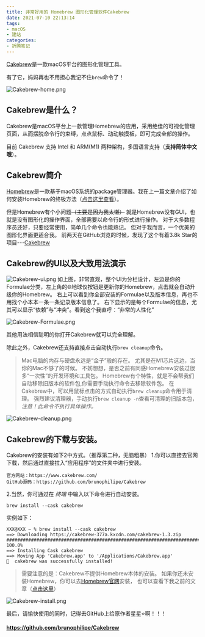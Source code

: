 ```yaml
---
title: 非常好用的 Homebrew 图形化管理软件Cakebrew
date: 2021-07-10 22:13:14
tags:
- macOS
- 建站
categories:
- 折腾笔记
---
```


[Cakebrew](https://www.cakebrew.com/)是一款macOS平台的图形化管理工具。

有了它，妈妈再也不用担心我记不住`brew`命令了！

![Cakebrew-home.png](https://i.loli.net/2021/07/10/nFqP8mVHb1M2kxD.png)

<!--more-->

## Cakebrew是什么？

Cakebrew是macOS平台上一款管理Homebrew的应用，采用绝佳的可视化管理页面，从而摆脱命令行的束缚，点点鼠标、动动触摸板，即可完成全部的操作。

目前 Cakebrew 支持 Intel 和 ARM(M1) 两种架构，多国语言支持（**支持简体中文哦**）。

## Cakebrew简介
[Homebrew](https://brew.sh/)是一款基于macOS系统的package管理器。我在上一篇文章介绍了如何安装Homebrew的终极方法（[点击这里查看](https://boriskp.github.io/install-brew/)）。

但是Homebrew有个小问题~~（主要是因为我太懒）~~
就是Homebrew没有GUI，也就是没有图形化的操作界面，全部需要以命令行的形式进行操作。
对于大多数程序员还好，只要经常使用，简单几个命令也能熟记。
但对于我而言，一个优美的图形化界面更适合我。
前两天在GitHub浏览的时候，发现了这个有着3.8k Star的项目---[Cakebrew](https://www.cakebrew.com/)


## Cakebrew的UI以及大致用法演示

![Cakebrew-ui.png](https://i.loli.net/2021/07/10/53sqjZUEY9yDzGh.png)
如上图，非常直观，整个UI为分栏设计，左边是你的Formulae分类，左上角的🌐地球仪按钮是更新你的Homebrew，点击就会自动升级你的Homebrew。
右上可以看到你全部安装的Formulae以及版本信息，再也不用找个小本本一条一条记录版本信息了。
右下显示的是每个Formulae的信息，尤其可以显示“依赖”与“冲突”。看到这个我直呼：“非常的人性化”

![Cakebrew-Formulae.png](https://i.loli.net/2021/07/10/SPBEQG6wX7isgze.png)

其他用法相信聪明的你打开Cakebrew就可以完全理解。

除此之外，Cakebrew还支持直接点击自动执行`brew cleanup`命令。

> Mac电脑的内存与硬盘永远是“金子”般的存在。
> 尤其是在M1芯片这边，当你的Mac不够了的时候。
> 不妨想想，是否之前有同感Homebrew安装过很多“一次性”的开发环境和工具包。
> Homebrew有个特性，就是不会帮我们自动移除旧版本的软件包,你需要手动执行命令去移除软件包。
> 在Cakebrew中，可以用鼠标点击的方式自动执行`brew cleanup`命令用于清理。
> 强烈建议清理器，手动执行`brew cleanup -n`查看可清理的旧版本包，*注意！此命令不执行具体操作。*

![Cakebrew-cleanup.png](https://i.loli.net/2021/07/10/wC7IVoNkP2b9LUu.png)



## Cakebrew的下载与安装。

Cakebrew的安装有如下2中方式。（推荐第二种，无脑粗暴）
1.你可以直接去官网下载，然后通过直接拉入“应用程序”的文件夹中进行安装。

    官方网站：https://www.cakebrew.com/
    GitHub源码：https://github.com/brunophilipe/Cakebrew

2.当然，你可通过在 _终端_ 中输入以下命令进行自动安装。

```shell
brew install --cask cakebrew
```
实例如下：
```shell
XXX@XXX ~ % brew install --cask cakebrew
==> Downloading https://cakebrew-377a.kxcdn.com/cakebrew-1.3.zip
######################################################################## 100.0%
==> Installing Cask cakebrew
==> Moving App 'Cakebrew.app' to '/Applications/Cakebrew.app'
🍺  cakebrew was successfully installed!
```


> 需要注意的是：Cakebrew不提供Homebrew本体的安装。
> 如果你还未安装Homebrew，你可以去[Homebrew官网](https://brew.sh/)安装，
> 也可以查看下我之前的文章（[点击这里](https://boriskp.github.io/install-brew/)）


![Cakebrew-install.png](https://i.loli.net/2021/07/10/pjCehJQlHiVY8mr.png)

最后，请愉快使用的同时，记得去GitHub上给原作者星星⭐️啊！！！

**https://github.com/brunophilipe/Cakebrew**
